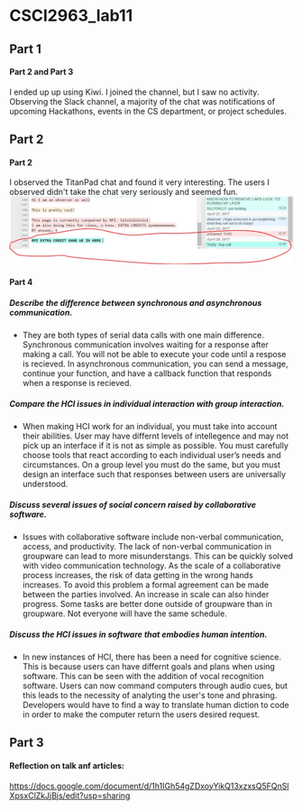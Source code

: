 # CSCI2963_lab11

## Part 1
#### Part 2 and Part 3
I ended up up using Kiwi. I joined the channel, but I saw no activity. Observing the Slack channel, a majority of the chat was notifications of upcoming Hackathons, events in the CS department, or project schedules.

## Part 2
#### Part 2
I observed the TitanPad chat and found it very interesting. The users I observed didn't take the chat very seriously and seemed fun.
![TitanPad Entry](titanpad.JPG)
#### Part 4
##### Describe the difference between synchronous and asynchronous communication.
  - They are both types of serial data calls with one main difference. Synchronous communication involves waiting for a response after making a call. You will not be able to execute your code until a respose is recieved. In asynchronous communication, you can send a message, continue your function, and have a callback function that responds when a response is recieved.
##### Compare the HCI issues in individual interaction with group interaction.
  - When making HCI work for an individual, you must take into account their abilities. User may have differnt levels of intellegence and may not pick up an interface if it is not as simple as possible. You must carefully choose tools that react according to each individual user’s needs and circumstances. On a group level you must do the same, but you must design an interface such that responses between users are universally understood.
##### Discuss several issues of social concern raised by collaborative software.
  - Issues with collaborative software include non-verbal communication, access, and productivity. The lack of non-verbal communication in groupware can lead to more misunderstangs. This can be quickly solved with video communication technology. As the scale of a collaborative process increases, the risk of data getting in the wrong hands increases. To avoid this problem a formal agreement can be made between the parties involved. An increase in scale can also hinder progress. Some tasks are better done outside of groupware than in groupware. Not everyone will have the same schedule.
##### Discuss the HCI issues in software that embodies human intention.  
  - In new instances of HCI, there has been a need for cognitive science. This is because users can have differnt goals and plans when using software. This can be seen with the addition of vocal recognition software. Users can now command computers through audio cues, but this leads to the necessity of analyting the user's tone and phrasing. Developers would have to find a way to translate human diction to code in order to make the computer return the users desired request.
## Part 3
#### Reflection on talk anf articles:
https://docs.google.com/document/d/1h1IGh54gZDxoyYikQ13xzxsQ5FQnSlXpsxClZkJjBjs/edit?usp=sharing
